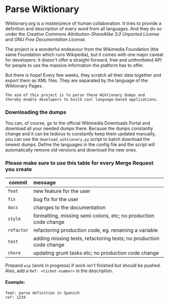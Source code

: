 # Parse Wiktionary

Wiktionary.org is a masterpiece of human collaboration. It tries to provide a definition and description of every word from all languages. And they do so under the _Creative Commons Attribution-ShareAlike 3.0 Unported License_ and _GNU Free Documentation License_.

The project is a wonderful endeavour from the Wikimedia Foundation (the same Foundation which runs Wikipedia), but it comes with one major caveat for developers: it doesn't offer a straight-forward, free and unthrotteled API for people to use the massive information the platform has to offer.

But there is hope! Every few weeks, they scratch all their data together and export them as XML files. They are separated by the language of the Wiktionary Pages.

```
The aim of this project is to parse these Wiktionary Dumps and 
thereby enable developers to build cool language-based applications.
```

### Downloading the dumps
You can, of course, go to the official Wikimedia Downloads Portal and download all your needed dumps there. Because the dumps constantly change and it can be tedious to constantly keep them updated manually, you can use the `download_wiktionary.py` script to batch download the newest dumps. Define the languages in the config file and the script will automatically remove old versions and download the new ones.


### Please make sure to use this table for every Merge Request you create
| commit    | message                                                             | 
|-----------|:--------------------------------------------------------------------|
| `feat`    | new feature for the user                                            |
| `fix`     | bug fix for the user                                                |
| `docs`    | changes to the documentation                                        |
| `style`   | formatting, missing semi colons, etc; no production code change     |
| `refactor`| refactoring production code, eg. renaming a variable                |
| `test`    | adding missing tests, refactoring tests; no production code change  |
| `chore`   | updating grunt tasks etc; no production code change                 |

Prepand `wip` (work in progress) if work isn't finished but should be pushed. Also, add a `Ref: <ticket-number>` in the description.

#### Example:
```
feat: parse definition in Spanish
ref: 1234
```